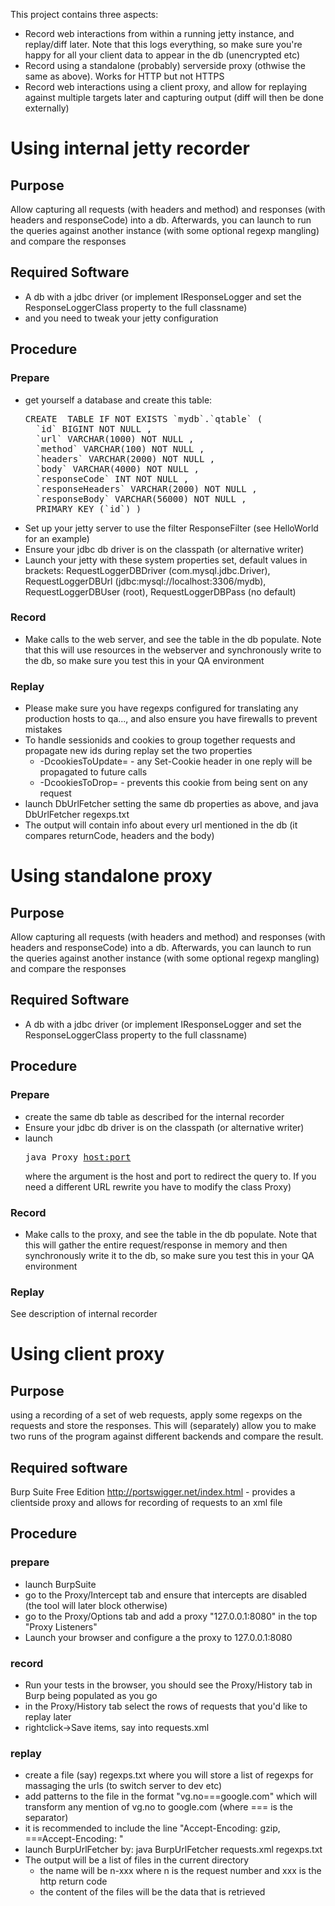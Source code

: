 This project contains three aspects:
* Record web interactions from within a running jetty instance, and replay/diff later. Note that this logs everything, so make sure you're happy for all your client data to appear in the db (unencrypted etc)
* Record using a standalone (probably) serverside proxy (othwise the same as above). Works for HTTP but not HTTPS
* Record web interactions using a client proxy, and allow for replaying against multiple targets later and capturing output (diff will then be done externally)

Using internal jetty recorder
=============================

Purpose
-------
Allow capturing all requests (with headers and method) and responses (with headers and responseCode) into a db. Afterwards, you can launch to run the queries against another instance (with some optional regexp mangling) and compare the responses

Required Software
-----------------
* A db with a jdbc driver (or implement IResponseLogger and set the ResponseLoggerClass property to the full classname)
* and you need to tweak your jetty configuration

Procedure
---------
### Prepare
* get yourself a database and create this table:
  <pre>
  CREATE  TABLE IF NOT EXISTS `mydb`.`qtable` (
    `id` BIGINT NOT NULL ,
    `url` VARCHAR(1000) NOT NULL ,
    `method` VARCHAR(100) NOT NULL ,
    `headers` VARCHAR(2000) NOT NULL ,
    `body` VARCHAR(4000) NOT NULL ,
    `responseCode` INT NOT NULL ,
    `responseHeaders` VARCHAR(2000) NOT NULL ,
    `responseBody` VARCHAR(56000) NOT NULL ,
    PRIMARY KEY (`id`) )
  </pre>
* Set up your jetty server to use the filter ResponseFilter (see HelloWorld for an example)
* Ensure your jdbc db driver is on the classpath (or alternative writer)
* Launch your jetty with these system properties set, default values in brackets: RequestLoggerDBDriver (com.mysql.jdbc.Driver), RequestLoggerDBUrl (jdbc:mysql://localhost:3306/mydb), RequestLoggerDBUser (root), RequestLoggerDBPass (no default)

### Record
* Make calls to the web server, and see the table in the db populate. Note that this will use resources in the webserver and synchronously write to the db, so make sure you test this in your QA environment

### Replay
* Please make sure you have regexps configured for translating any production hosts to qa..., and also ensure you have firewalls to prevent mistakes
* To handle sessionids and cookies to group together requests and propagate new ids during replay set the two properties 
    - -DcookiesToUpdate=<commaseparated list of cookieNames> - any Set-Cookie header in one reply will be propagated to future calls
    - -DcookiesToDrop=<commaseparated list of cookieNames> - prevents this cookie from being sent on any request 
* launch DbUrlFetcher setting the same db properties as above, and
    java DbUrlFetcher regexps.txt
* The output will contain info about every url mentioned in the db (it compares returnCode, headers and the body)

Using standalone proxy
======================

Purpose
-------
Allow capturing all requests (with headers and method) and responses (with headers and responseCode) into a db. Afterwards, you can launch to run the queries against another instance (with some optional regexp mangling) and compare the responses

Required Software
-----------------
* A db with a jdbc driver (or implement IResponseLogger and set the ResponseLoggerClass property to the full classname)

Procedure
---------
### Prepare
* create the same db table as described for the internal recorder
* Ensure your jdbc db driver is on the classpath (or alternative writer)
* launch <pre>java Proxy <host:port></pre> where the argument is the host and port to redirect the query to. If you need a different URL rewrite you have to modify the class Proxy)

### Record
* Make calls to the proxy, and see the table in the db populate. Note that this will gather the entire request/response in memory and then synchronously write it to the db, so make sure you test this in your QA environment

### Replay
See description of internal recorder

Using client proxy
==================

Purpose
-------
using a recording of a set of web requests, apply some regexps on the requests and store the responses. This will (separately) allow you to make two runs of the program against different backends and compare the result.

Required software
-----------------
Burp Suite Free Edition http://portswigger.net/index.html - provides a clientside proxy and allows for recording of requests to an xml file

Procedure
---------
### prepare
* launch BurpSuite
* go to the Proxy/Intercept tab and ensure that intercepts are disabled (the tool will later block otherwise)
* go to the Proxy/Options tab and add a proxy "127.0.0.1:8080" in the top "Proxy Listeners"
* Launch your browser and configure a the proxy to 127.0.0.1:8080

### record
* Run your tests in the browser, you should see the Proxy/History tab in Burp being populated as you go
* in the Proxy/History tab select the rows of requests that you'd like to replay later
* rightclick->Save items, say into requests.xml

### replay
* create a file (say) regexps.txt where you will store a list of regexps for massaging the urls (to switch server to dev etc)
* add patterns to the file in the format "vg.no===google.com" which will transform any mention of vg.no to google.com (where === is the separator)
* it is recommended to include the line "Accept-Encoding: gzip, ===Accept-Encoding: "
* launch BurpUrlFetcher by: 
	java BurpUrlFetcher requests.xml regexps.txt
* The output will be a list of files in the current directory 
  - the name will be n-xxx where n is the request number and xxx is the http return code
  - the content of the files will be the data that is retrieved
    
